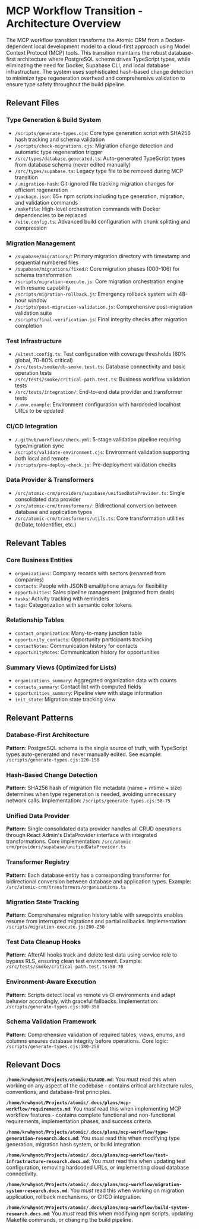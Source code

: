 # MCP Workflow Transition - Architecture Overview

The MCP workflow transition transforms the Atomic CRM from a Docker-dependent local development model to a cloud-first approach using Model Context Protocol (MCP) tools. This transition maintains the robust database-first architecture where PostgreSQL schema drives TypeScript types, while eliminating the need for Docker, Supabase CLI, and local database infrastructure. The system uses sophisticated hash-based change detection to minimize type regeneration overhead and comprehensive validation to ensure type safety throughout the build pipeline.

## Relevant Files

### Type Generation & Build System
- `/scripts/generate-types.cjs`: Core type generation script with SHA256 hash tracking and schema validation
- `/scripts/check-migrations.cjs`: Migration change detection and automatic type regeneration trigger
- `/src/types/database.generated.ts`: Auto-generated TypeScript types from database schema (never edited manually)
- `/src/types/supabase.ts`: Legacy type file to be removed during MCP transition
- `/.migration-hash`: Git-ignored file tracking migration changes for efficient regeneration
- `/package.json`: 65+ npm scripts including type generation, migration, and validation commands
- `/makefile`: High-level orchestration commands with Docker dependencies to be replaced
- `/vite.config.ts`: Advanced build configuration with chunk splitting and compression

### Migration Management
- `/supabase/migrations/`: Primary migration directory with timestamp and sequential numbered files
- `/supabase/migrations/fixed/`: Core migration phases (000-106) for schema transformation
- `/scripts/migration-execute.js`: Core migration orchestration engine with resume capability
- `/scripts/migration-rollback.js`: Emergency rollback system with 48-hour window
- `/scripts/post-migration-validation.js`: Comprehensive post-migration validation suite
- `/scripts/final-verification.js`: Final integrity checks after migration completion

### Test Infrastructure
- `/vitest.config.ts`: Test configuration with coverage thresholds (60% global, 70-80% critical)
- `/src/tests/smoke/db-smoke.test.ts`: Database connectivity and basic operation tests
- `/src/tests/smoke/critical-path.test.ts`: Business workflow validation tests
- `/src/tests/integration/`: End-to-end data provider and transformer tests
- `/.env.example`: Environment configuration with hardcoded localhost URLs to be updated

### CI/CD Integration
- `/.github/workflows/check.yml`: 5-stage validation pipeline requiring type/migration sync
- `/scripts/validate-environment.cjs`: Environment validation supporting both local and remote
- `/scripts/pre-deploy-check.js`: Pre-deployment validation checks

### Data Provider & Transformers
- `/src/atomic-crm/providers/supabase/unifiedDataProvider.ts`: Single consolidated data provider
- `/src/atomic-crm/transformers/`: Bidirectional conversion between database and application types
- `/src/atomic-crm/transformers/utils.ts`: Core transformation utilities (toDate, toIdentifier, etc.)

## Relevant Tables

### Core Business Entities
- `organizations`: Company records with sectors (renamed from companies)
- `contacts`: People with JSONB email/phone arrays for flexibility
- `opportunities`: Sales pipeline management (migrated from deals)
- `tasks`: Activity tracking with reminders
- `tags`: Categorization with semantic color tokens

### Relationship Tables
- `contact_organization`: Many-to-many junction table
- `opportunity_contacts`: Opportunity participants tracking
- `contactNotes`: Communication history for contacts
- `opportunityNotes`: Communication history for opportunities

### Summary Views (Optimized for Lists)
- `organizations_summary`: Aggregated organization data with counts
- `contacts_summary`: Contact list with computed fields
- `opportunities_summary`: Pipeline view with stage information
- `init_state`: Migration state tracking view

## Relevant Patterns

### Database-First Architecture
**Pattern**: PostgreSQL schema is the single source of truth, with TypeScript types auto-generated and never manually edited. See example: `/scripts/generate-types.cjs:120-150`

### Hash-Based Change Detection
**Pattern**: SHA256 hash of migration file metadata (name + mtime + size) determines when type regeneration is needed, avoiding unnecessary network calls. Implementation: `/scripts/generate-types.cjs:58-75`

### Unified Data Provider
**Pattern**: Single consolidated data provider handles all CRUD operations through React Admin's DataProvider interface with integrated transformations. Core implementation: `/src/atomic-crm/providers/supabase/unifiedDataProvider.ts`

### Transformer Registry
**Pattern**: Each database entity has a corresponding transformer for bidirectional conversion between database and application types. Example: `/src/atomic-crm/transformers/organizations.ts`

### Migration State Tracking
**Pattern**: Comprehensive migration history table with savepoints enables resume from interrupted migrations and partial rollbacks. Implementation: `/scripts/migration-execute.js:200-250`

### Test Data Cleanup Hooks
**Pattern**: AfterAll hooks track and delete test data using service role to bypass RLS, ensuring clean test environment. Example: `/src/tests/smoke/critical-path.test.ts:50-70`

### Environment-Aware Execution
**Pattern**: Scripts detect local vs remote vs CI environments and adapt behavior accordingly, with graceful fallbacks. Implementation: `/scripts/generate-types.cjs:300-350`

### Schema Validation Framework
**Pattern**: Comprehensive validation of required tables, views, enums, and columns ensures database integrity before operations. Core logic: `/scripts/generate-types.cjs:180-250`

## Relevant Docs

**`/home/krwhynot/Projects/atomic/CLAUDE.md`**: You _must_ read this when working on any aspect of the codebase - contains critical architecture rules, conventions, and database-first principles.

**`/home/krwhynot/Projects/atomic/.docs/plans/mcp-workflow/requirements.md`**: You _must_ read this when implementing MCP workflow features - contains complete functional and non-functional requirements, implementation phases, and success criteria.

**`/home/krwhynot/Projects/atomic/.docs/plans/mcp-workflow/type-generation-research.docs.md`**: You _must_ read this when modifying type generation, migration hash system, or build integration.

**`/home/krwhynot/Projects/atomic/.docs/plans/mcp-workflow/test-infrastructure-research.docs.md`**: You _must_ read this when updating test configuration, removing hardcoded URLs, or implementing cloud database connectivity.

**`/home/krwhynot/Projects/atomic/.docs/plans/mcp-workflow/migration-system-research.docs.md`**: You _must_ read this when working on migration application, rollback mechanisms, or CI/CD integration.

**`/home/krwhynot/Projects/atomic/.docs/plans/mcp-workflow/build-system-research.docs.md`**: You _must_ read this when modifying npm scripts, updating Makefile commands, or changing the build pipeline.